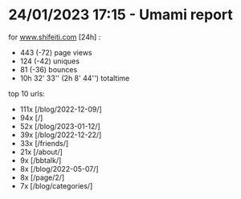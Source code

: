 # 24/01/2023 17:15 - Umami report
for www.shifeiti.com [24h] :

 - 443 (-72) page views
 - 124 (-42) uniques
 - 81 (-36) bounces
 - 10h 32' 33'' (2h 8' 44'') totaltime


top 10 urls:
 - 111x [/blog/2022-12-09/]
 - 94x [/]
 - 52x [/blog/2023-01-12/]
 - 39x [/blog/2022-12-22/]
 - 33x [/friends/]
 - 21x [/about/]
 - 9x [/bbtalk/]
 - 8x [/blog/2022-05-07/]
 - 8x [/page/2/]
 - 7x [/blog/categories/]


